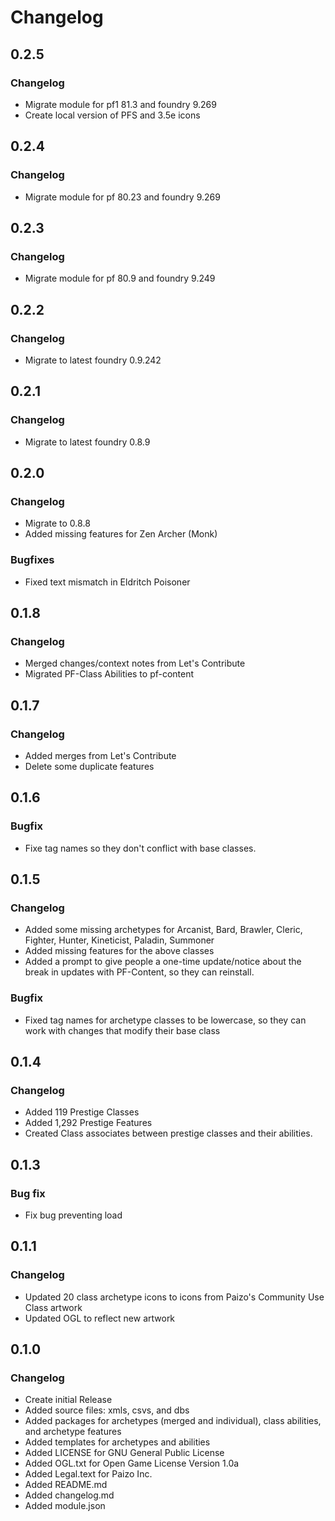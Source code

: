 # Changelog

## 0.2.5
### Changelog
* Migrate module for pf1 81.3 and foundry 9.269
* Create local version of PFS and 3.5e icons

## 0.2.4
### Changelog
* Migrate module for pf 80.23 and foundry 9.269

## 0.2.3
### Changelog
* Migrate module for pf 80.9 and foundry 9.249

## 0.2.2
### Changelog
- Migrate to latest foundry 0.9.242

## 0.2.1
### Changelog
- Migrate to latest foundry 0.8.9

## 0.2.0
### Changelog
- Migrate to 0.8.8
- Added missing features for Zen Archer (Monk)

### Bugfixes
- Fixed text mismatch in Eldritch Poisoner

## 0.1.8
### Changelog
- Merged changes/context notes from Let's Contribute
- Migrated PF-Class Abilities to pf-content

## 0.1.7
### Changelog
- Added merges from Let's Contribute
- Delete some duplicate features

## 0.1.6
### Bugfix
- Fixe tag names so they don't conflict with base classes.

## 0.1.5
### Changelog
- Added some missing archetypes for Arcanist, Bard, Brawler, Cleric, Fighter, Hunter, Kineticist, Paladin, Summoner
- Added missing features for the above classes
- Added a prompt to give people a one-time update/notice about the break in updates with PF-Content, so they can reinstall.

### Bugfix
- Fixed tag names for archetype classes to be lowercase, so they can work with changes that modify their base class


## 0.1.4

### Changelog
- Added 119 Prestige Classes
- Added 1,292 Prestige Features
- Created Class associates between prestige classes and their abilities.

## 0.1.3
### Bug fix
- Fix bug preventing load

## 0.1.1

### Changelog
- Updated 20 class archetype icons to icons from Paizo's Community Use Class artwork
- Updated OGL to reflect new artwork

## 0.1.0

### Changelog

- Create initial Release
- Added source files: xmls, csvs, and dbs
- Added packages for archetypes (merged and individual), class abilities, and archetype features
- Added templates for archetypes and abilities
- Added LICENSE for GNU General Public License
- Added OGL.txt for Open Game License Version 1.0a
- Added Legal.text for Paizo Inc.
- Added README.md
- Added changelog.md
- Added module.json

